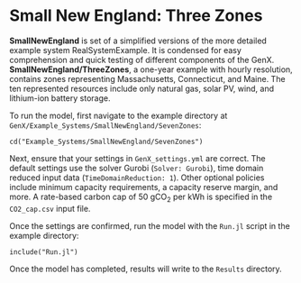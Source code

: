 # Small New England: Three Zones

**SmallNewEngland** is set of a simplified versions of the more detailed example system RealSystemExample. It is condensed for easy comprehension and quick testing of different components of the GenX. **SmallNewEngland/ThreeZones**, a one-year example with hourly resolution, contains zones representing Massachusetts, Connecticut, and Maine. The ten represented resources include only natural gas, solar PV, wind, and lithium-ion battery storage.

To run the model, first navigate to the example directory at `GenX/Example_Systems/SmallNewEngland/SevenZones`:

`cd("Example_Systems/SmallNewEngland/SevenZones")`
   
Next, ensure that your settings in `GenX_settings.yml` are correct. The default settings use the solver Gurobi (`Solver: Gurobi`), time domain reduced input data (`TimeDomainReduction: 1`). Other optional policies include minimum capacity requirements, a capacity reserve margin, and more. A rate-based carbon cap of 50 gCO<sub>2</sub> per kWh is specified in the `CO2_cap.csv` input file.

Once the settings are confirmed, run the model with the `Run.jl` script in the example directory:

`include("Run.jl")`

Once the model has completed, results will write to the `Results` directory.
